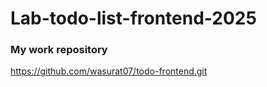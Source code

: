 # Lab-todo-list-frontend-2025
### My work repository
https://github.com/wasurat07/todo-frontend.git
